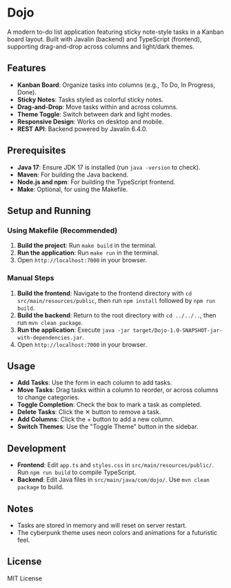 # Dojo

A modern to-do list application featuring sticky note-style tasks in a Kanban board layout. Built with Javalin (backend) and TypeScript (frontend), supporting drag-and-drop across columns and light/dark themes.

## Features
- **Kanban Board**: Organize tasks into columns (e.g., To Do, In Progress, Done).
- **Sticky Notes**: Tasks styled as colorful sticky notes.
- **Drag-and-Drop**: Move tasks within and across columns.
- **Theme Toggle**: Switch between dark and light modes.
- **Responsive Design**: Works on desktop and mobile.
- **REST API**: Backend powered by Javalin 6.4.0.

## Prerequisites
- **Java 17**: Ensure JDK 17 is installed (run `java -version` to check).
- **Maven**: For building the Java backend.
- **Node.js and npm**: For building the TypeScript frontend.
- **Make**: Optional, for using the Makefile.

## Setup and Running

### Using Makefile (Recommended)
1. **Build the project**: Run `make build` in the terminal.
2. **Run the application**: Run `make run` in the terminal.
3. Open `http://localhost:7000` in your browser.

### Manual Steps
1. **Build the frontend**: Navigate to the frontend directory with `cd src/main/resources/public`, then run `npm install` followed by `npm run build`.
2. **Build the backend**: Return to the root directory with `cd ../../..`, then run `mvn clean package`.
3. **Run the application**: Execute `java -jar target/Dojo-1.0-SNAPSHOT-jar-with-dependencies.jar`.
4. Open `http://localhost:7000` in your browser.

## Usage
- **Add Tasks**: Use the form in each column to add tasks.
- **Move Tasks**: Drag tasks within a column to reorder, or across columns to change categories.
- **Toggle Completion**: Check the box to mark a task as completed.
- **Delete Tasks**: Click the ✕ button to remove a task.
- **Add Columns**: Click the + button to add a new column.
- **Switch Themes**: Use the "Toggle Theme" button in the sidebar.

## Development
- **Frontend**: Edit `app.ts` and `styles.css` in `src/main/resources/public/`. Run `npm run build` to compile TypeScript.
- **Backend**: Edit Java files in `src/main/java/com/dojo/`. Use `mvn clean package` to build.

## Notes
- Tasks are stored in memory and will reset on server restart.
- The cyberpunk theme uses neon colors and animations for a futuristic feel.

## License
MIT License